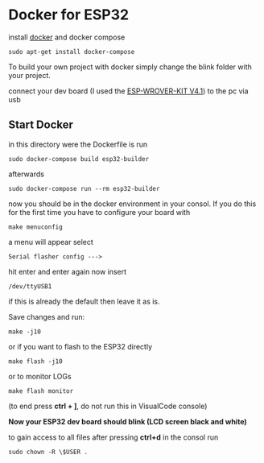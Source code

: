# Docker for ESP32

install [docker](https://docs.docker.com/install/linux/docker-ce/ubuntu/) and docker compose

```
sudo apt-get install docker-compose
```

To build your own project with docker simply change the blink folder with your project.

connect your dev board (I used the [ESP-WROVER-KIT V4.1](https://docs.espressif.com/projects/esp-idf/en/latest/hw-reference/get-started-wrover-kit.html)) to the pc via usb

## Start Docker

in this directory were the Dockerfile is run

```
sudo docker-compose build esp32-builder
```

afterwards

```
sudo docker-compose run --rm esp32-builder
```

now you should be in the docker environment in your consol. If you do this for the first time you have to configure your board with

```
make menuconfig
```

a menu will appear select

```
Serial flasher config --->
```

hit enter and enter again now insert

```
/dev/ttyUSB1
```

if this is already the default then leave it as is.

Save changes and run:

```
make -j10
```

or if you want to flash to the ESP32 directly

```
make flash -j10
```

or to monitor LOGs

```
make flash monitor
```

(to end press **ctrl + ]**, do not run this in VisualCode console)

**Now your ESP32 dev board should blink (LCD screen black and white)**

to gain access to all files after pressing **ctrl+d** in the consol run

```
sudo chown -R \$USER .
```
